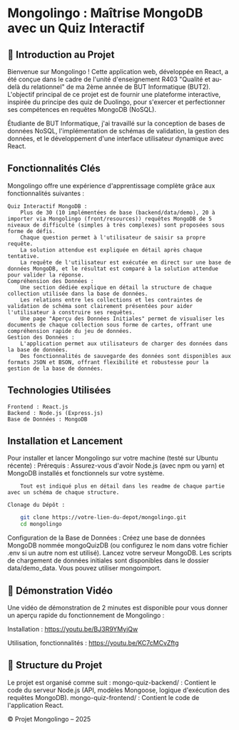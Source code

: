 # Mongolingo : Maîtrise MongoDB avec un Quiz Interactif

## 🚀 Introduction au Projet
Bienvenue sur Mongolingo ! Cette application web, développée en React, a été conçue dans le cadre de l'unité d'enseignement R403 "Qualité et au-delà du relationnel" de ma 2ème année de BUT Informatique (BUT2). L'objectif principal de ce projet est de fournir une plateforme interactive, inspirée du principe des quiz de Duolingo, pour s'exercer et perfectionner ses compétences en requêtes MongoDB (NoSQL).

Étudiante de BUT Informatique, j'ai travaillé sur la conception de bases de données NoSQL, l'implémentation de schémas de validation, la gestion des données, et le développement d'une interface utilisateur dynamique avec React.

## Fonctionnalités Clés
Mongolingo offre une expérience d'apprentissage complète grâce aux fonctionnalités suivantes :

    Quiz Interactif MongoDB :
        Plus de 30 (10 implémentées de base (backend/data/demo), 20 à importer via Mongolingo (front/resources)) requêtes MongoDB de 5 niveaux de difficulté (simples à très complexes) sont proposées sous forme de défis. 
        Chaque question permet à l'utilisateur de saisir sa propre requête.
        La solution attendue est expliquée en détail après chaque tentative.
        La requête de l'utilisateur est exécutée en direct sur une base de données MongoDB, et le résultat est comparé à la solution attendue pour valider la réponse.
    Compréhension des Données :
        Une section dédiée explique en détail la structure de chaque collection utilisée dans la base de données.
        Les relations entre les collections et les contraintes de validation de schéma sont clairement présentées pour aider l'utilisateur à construire ses requêtes.
        Une page "Aperçu des Données Initiales" permet de visualiser les documents de chaque collection sous forme de cartes, offrant une compréhension rapide du jeu de données.
    Gestion des Données :
        L'application permet aux utilisateurs de charger des données dans la base de données.
        Des fonctionnalités de sauvegarde des données sont disponibles aux formats JSON et BSON, offrant flexibilité et robustesse pour la gestion de la base de données.

## Technologies Utilisées
    Frontend : React.js
    Backend : Node.js (Express.js)
    Base de Données : MongoDB

## Installation et Lancement
Pour installer et lancer Mongolingo sur votre machine (testé sur Ubuntu récente) :
    Prérequis :
        Assurez-vous d'avoir Node.js (avec npm ou yarn) et MongoDB installés et fonctionnels sur votre système.
        
        Tout est indiqué plus en détail dans les readme de chaque partie avec un schéma de chaque structure.
    
    Clonage du Dépôt :
```bash
    git clone https://votre-lien-du-depot/mongolingo.git
    cd mongolingo
```

Configuration de la Base de Données :
    Créez une base de données MongoDB nommée mongoQuizDB (ou configurez le nom dans votre fichier .env si un autre nom est utilisé).
    Lancez votre serveur MongoDB.
    Les scripts de chargement de données initiales sont disponibles dans le dossier data/demo_data. Vous pouvez utiliser mongoimport.

## 🎥 Démonstration Vidéo

Une vidéo de démonstration de 2 minutes est disponible pour vous donner un aperçu rapide du fonctionnement de Mongolingo :

Installation : https://youtu.be/BJ3R9YMyiQw

Utilisation, fonctionnalités : https://youtu.be/KC7cMCvZftg


## 📂 Structure du Projet

Le projet est organisé comme suit :
    mongo-quiz-backend/ : Contient le code du serveur Node.js (API, modèles Mongoose, logique d'exécution des requêtes MongoDB).
    mongo-quiz-frontend/ : Contient le code de l'application React.

© Projet Mongolingo – 2025
